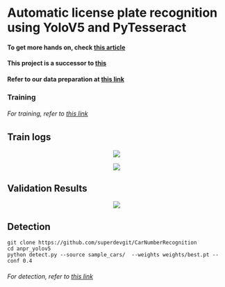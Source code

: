 # Automatic license plate recognition using YoloV5 and PyTesseract
#### To get more hands on, check [this article](https://towardsdatascience.com/indian-car-license-plate-detection-using-yolo-v5-ae2574578175)
#### This project is a successor to [this](https://github.com/sid0312/ANPR)

#### Refer to our data preparation at [this link](https://github.com/sid0312/ANPR/blob/master/notebooks/data_preparation.ipynb)

### Training 

###### For training, refer to [this link](yolov5_license_plate_train.ipynb)

## Train logs

<p align="center">  
  <img src="https://github.com/sid0312/anpr_yolov5/blob/master/visualizations/results.png">
</p>

<p align="center">  
  <img src="https://github.com/sid0312/anpr_yolov5/blob/master/visualizations/labels.png">
</p>


## Validation Results

<p align="center">  
  <img src="https://github.com/sid0312/anpr_yolov5/blob/master/results/test_batch0_gt.jpg">
</p>

## Detection
```
git clone https://github.com/superdevgit/CarNumberRecognition
cd anpr_yolov5
python detect.py --source sample_cars/  --weights weights/best.pt --conf 0.4
```
 ###### For detection, refer to [this link](anpr_test.ipynb)
